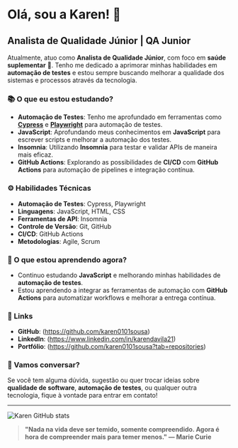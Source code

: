 # Olá, sou a Karen! 👋

## Analista de Qualidade Júnior | QA Junior 

Atualmente, atuo como **Analista de Qualidade Júnior**, com foco em **saúde suplementar** 🏥. 
Tenho me dedicado a aprimorar minhas habilidades em **automação de testes** e estou sempre buscando melhorar a qualidade dos sistemas e processos através da tecnologia.

### 📚 O que eu estou estudando?

- **Automação de Testes**: Tenho me aprofundado em ferramentas como **[Cypress](https://www.cypress.io/)** e **[Playwright](https://playwright.dev/)** para automação de testes.
- **JavaScript**: Aprofundando meus conhecimentos em **JavaScript** para escrever scripts e melhorar a automação dos testes.
- **Insomnia**: Utilizando **Insomnia** para testar e validar APIs de maneira mais eficaz.
- **GitHub Actions**: Explorando as possibilidades de **CI/CD** com **GitHub Actions** para automação de pipelines e integração contínua.

### ⚙️ Habilidades Técnicas

- **Automação de Testes**: Cypress, Playwright
- **Linguagens**: JavaScript, HTML, CSS
- **Ferramentas de API**: Insomnia
- **Controle de Versão**: Git, GitHub
- **CI/CD**: GitHub Actions
- **Metodologias**: Agile, Scrum

### 🌱 O que estou aprendendo agora?

- Continuo estudando **JavaScript** e melhorando minhas habilidades de **automação de testes**.
- Estou aprendendo a integrar as ferramentas de automação com **GitHub Actions** para automatizar workflows e melhorar a entrega contínua.

### 🔗 Links

- **GitHub**: (https://github.com/karen0101sousa)
- **LinkedIn**: (https://www.linkedin.com/in/karendavila21)
- **Portfólio**: (https://github.com/karen0101sousa?tab=repositories)

### 💬 Vamos conversar?

Se você tem alguma dúvida, sugestão ou quer trocar ideias sobre **qualidade de software**, **automação de testes**, ou qualquer outra tecnologia, fique à vontade para entrar em contato!

---
![Karen GitHub stats](https://github-readme-stats.vercel.app/api?username=karen0101sousa&show_icons=true&theme=dark)

> **"Nada na vida deve ser temido, somente compreendido. Agora é hora de compreender mais para temer menos." — Marie Curie**
